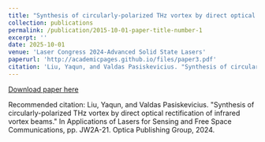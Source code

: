 ```yaml
---
title: "Synthesis of circularly-polarized THz vortex by direct optical rectification of infrared vortex beams"
collection: publications
permalink: /publication/2015-10-01-paper-title-number-1
excerpt: ''
date: 2025-10-01
venue: 'Laser Congress 2024-Advanced Solid State Lasers'
paperurl: 'http://academicpages.github.io/files/paper3.pdf'
citation: 'Liu, Yaqun, and Valdas Pasiskevicius. "Synthesis of circularly-polarized THz vortex by direct optical rectification of infrared vortex beams." In Applications of Lasers for Sensing and Free Space Communications, pp. JW2A-21. Optica Publishing Group, 2024.'
---
```

[Download paper here](http://academicpages.github.io/files/paper1.pdf)

Recommended citation: Liu, Yaqun, and Valdas Pasiskevicius. "Synthesis of circularly-polarized THz vortex by direct optical rectification of infrared vortex beams." In Applications of Lasers for Sensing and Free Space Communications, pp. JW2A-21. Optica Publishing Group, 2024.
